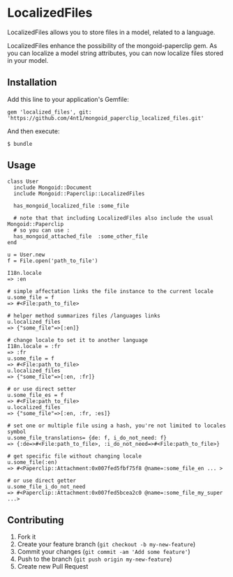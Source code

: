 # LocalizedFiles

LocalizedFiles allows you to store files in a model, related to a language.

LocalizedFiles enhance the possibility of the mongoid-paperclip gem. As you can localize a model string attributes, you can now localize files stored in your model.

## Installation

Add this line to your application's Gemfile:

    gem 'localized_files', git: 'https://github.com/4nt1/mongoid_paperclip_localized_files.git'

And then execute:

    $ bundle

## Usage

    class User
      include Mongoid::Document
      include Mongoid::Paperclip::LocalizedFiles

      has_mongoid_localized_file :some_file

      # note that that including LocalizedFiles also include the usual Mongoid::Paperclip
      # so you can use :
      has_mongoid_attached_file  :some_other_file
    end

    u = User.new
    f = File.open('path_to_file')

    I18n.locale
    => :en

    # simple affectation links the file instance to the current locale
    u.some_file = f
    => #<File:path_to_file>

    # helper method summarizes files /languages links
    u.localized_files
    => {"some_file"=>[:en]}

    # change locale to set it to another language
    I18n.locale = :fr
    => :fr
    u.some_file = f
    => #<File:path_to_file>
    u.localized_files
    => {"some_file"=>[:en, :fr]}

    # or use direct setter
    u.some_file_es = f
    => #<File:path_to_file>
    u.localized_files
    => {"some_file"=>[:en, :fr, :es]}

    # set one or multiple file using a hash, you're not limited to locales symbol
    u.some_file_translations= {de: f, i_do_not_need: f}
    => {:de=>#<File:path_to_file>, :i_do_not_need=>#<File:path_to_file>}

    # get specific file without changing locale
    u.some_file(:en)
    => #<Paperclip::Attachment:0x007fed5fbf75f8 @name=:some_file_en ... >

    # or use direct getter
    u.some_file_i_do_not_need
    => #<Paperclip::Attachment:0x007fed5bcea2c0 @name=:some_file_my_super ...>

## Contributing

1. Fork it
2. Create your feature branch (`git checkout -b my-new-feature`)
3. Commit your changes (`git commit -am 'Add some feature'`)
4. Push to the branch (`git push origin my-new-feature`)
5. Create new Pull Request
